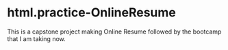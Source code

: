 # html.practice-OnlineResume
This is a capstone project making Online Resume followed by the bootcamp that I am taking now. 

